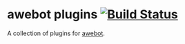 # awebot plugins [![Build Status](https://travis-ci.org/aaronweiss74/awebot.svg?branch=master)](https://travis-ci.org/aaronweiss74/awebot) #
A collection of plugins for [awebot](https://github.com/aaronweiss74/awebot).

